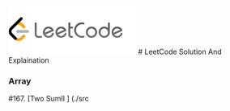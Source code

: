 <img src="images/leetcode.png" width=50% aligh=right /> 
# LeetCode Solution And Explaination

### Array
#167. [Two SumII ] (./src

